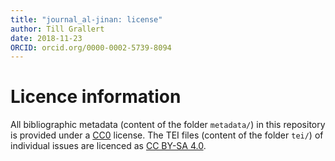 ```yaml
---
title: "journal_al-jinan: license"
author: Till Grallert
date: 2018-11-23
ORCID: orcid.org/0000-0002-5739-8094
---
```


# Licence information

All bibliographic metadata (content of the folder `metadata/`) in this repository is provided under a [CC0](https://creativecommons.org/publicdomain/zero/1.0/) license. The TEI files (content of the folder `tei/`) of individual issues are licenced as [CC BY-SA 4.0](http://creativecommons.org/licenses/by-sa/4.0/).
